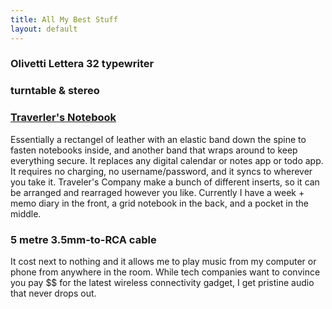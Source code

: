 ```yaml
---
title: All My Best Stuff
layout: default
---
```


### Olivetti Lettera 32 typewriter

### turntable & stereo

### [Traverler's Notebook][1]

Essentially a rectangel of leather with an elastic band down the spine
to fasten notebooks inside, and another band that wraps around to keep
everything secure. It replaces any digital calendar or notes app or todo
app. It requires no charging, no username/password, and it syncs to
wherever you take it. Traveler's Company make a bunch of different
inserts, so it can be arranged and rearraged however you like. Currently
I have a week + memo diary in the front, a grid notebook in the back,
and a pocket in the middle.

### 5 metre 3.5mm-to-RCA cable

It cost next to nothing and it allows me to play music from my computer
or phone from anywhere in the room. While tech companies want to
convince you pay $$ for the latest wireless connectivity gadget, I get
pristine audio that never drops out.

[1]: https://www.travelers-company.com/products/trnote/about

